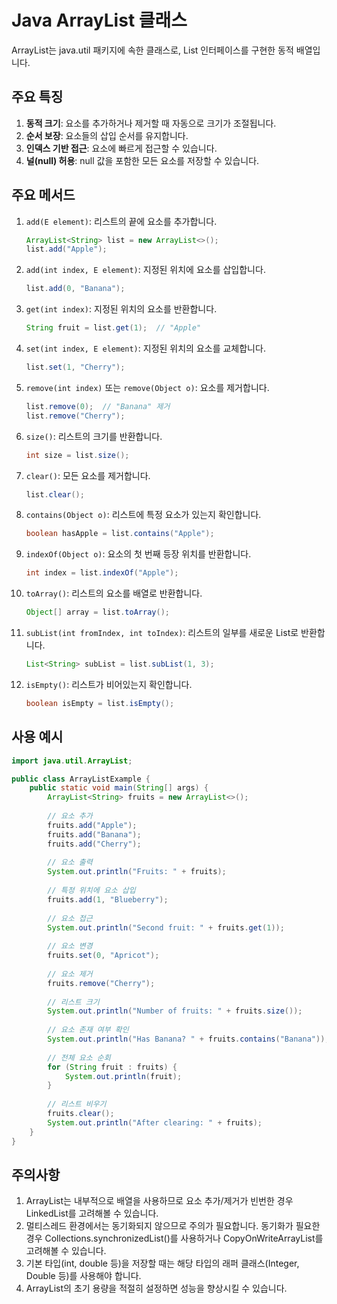 # Java ArrayList 클래스

ArrayList는 java.util 패키지에 속한 클래스로, List 인터페이스를 구현한 동적 배열입니다.

## 주요 특징

1. **동적 크기**: 요소를 추가하거나 제거할 때 자동으로 크기가 조절됩니다.
2. **순서 보장**: 요소들의 삽입 순서를 유지합니다.
3. **인덱스 기반 접근**: 요소에 빠르게 접근할 수 있습니다.
4. **널(null) 허용**: null 값을 포함한 모든 요소를 저장할 수 있습니다.

## 주요 메서드

1. `add(E element)`: 리스트의 끝에 요소를 추가합니다.

   ```java
   ArrayList<String> list = new ArrayList<>();
   list.add("Apple");
   ```

2. `add(int index, E element)`: 지정된 위치에 요소를 삽입합니다.

   ```java
   list.add(0, "Banana");
   ```

3. `get(int index)`: 지정된 위치의 요소를 반환합니다.

   ```java
   String fruit = list.get(1);  // "Apple"
   ```

4. `set(int index, E element)`: 지정된 위치의 요소를 교체합니다.

   ```java
   list.set(1, "Cherry");
   ```

5. `remove(int index)` 또는 `remove(Object o)`: 요소를 제거합니다.

   ```java
   list.remove(0);  // "Banana" 제거
   list.remove("Cherry");
   ```

6. `size()`: 리스트의 크기를 반환합니다.

   ```java
   int size = list.size();
   ```

7. `clear()`: 모든 요소를 제거합니다.

   ```java
   list.clear();
   ```

8. `contains(Object o)`: 리스트에 특정 요소가 있는지 확인합니다.

   ```java
   boolean hasApple = list.contains("Apple");
   ```

9. `indexOf(Object o)`: 요소의 첫 번째 등장 위치를 반환합니다.

   ```java
   int index = list.indexOf("Apple");
   ```

10. `toArray()`: 리스트의 요소를 배열로 반환합니다.

    ```java
    Object[] array = list.toArray();
    ```

11. `subList(int fromIndex, int toIndex)`: 리스트의 일부를 새로운 List로 반환합니다.

    ```java
    List<String> subList = list.subList(1, 3);
    ```

12. `isEmpty()`: 리스트가 비어있는지 확인합니다.

    ```java
    boolean isEmpty = list.isEmpty();
    ```

## 사용 예시

```java
import java.util.ArrayList;

public class ArrayListExample {
    public static void main(String[] args) {
        ArrayList<String> fruits = new ArrayList<>();
        
        // 요소 추가
        fruits.add("Apple");
        fruits.add("Banana");
        fruits.add("Cherry");
        
        // 요소 출력
        System.out.println("Fruits: " + fruits);
        
        // 특정 위치에 요소 삽입
        fruits.add(1, "Blueberry");
        
        // 요소 접근
        System.out.println("Second fruit: " + fruits.get(1));
        
        // 요소 변경
        fruits.set(0, "Apricot");
        
        // 요소 제거
        fruits.remove("Cherry");
        
        // 리스트 크기
        System.out.println("Number of fruits: " + fruits.size());
        
        // 요소 존재 여부 확인
        System.out.println("Has Banana? " + fruits.contains("Banana"));
        
        // 전체 요소 순회
        for (String fruit : fruits) {
            System.out.println(fruit);
        }
        
        // 리스트 비우기
        fruits.clear();
        System.out.println("After clearing: " + fruits);
    }
}
```

## 주의사항

1. ArrayList는 내부적으로 배열을 사용하므로 요소 추가/제거가 빈번한 경우 LinkedList를 고려해볼 수 있습니다.
2. 멀티스레드 환경에서는 동기화되지 않으므로 주의가 필요합니다. 동기화가 필요한 경우 Collections.synchronizedList()를 사용하거나 CopyOnWriteArrayList를 고려해볼 수 있습니다.
3. 기본 타입(int, double 등)을 저장할 때는 해당 타입의 래퍼 클래스(Integer, Double 등)를 사용해야 합니다.
4. ArrayList의 초기 용량을 적절히 설정하면 성능을 향상시킬 수 있습니다.
